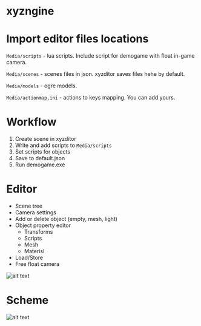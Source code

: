 # xyzngine

# Import editor files locations

```Media/scripts``` - lua scripts. Include script for demogame with float in-game camera.

```Media/scenеs``` - scenes files in json. xyzditor saves files hehe by default.

```Media/models``` - ogre models.

```Media/actionmap.ini``` - actions to keys mapping. You can add yours.

# Workflow
1. Create scene in xyzditor
2. Write and add scripts to ```Media/scripts```
3. Set scripts for objects
4. Save to default.json
5. Run demogame.exe

# Editor
* Scene tree
* Camera settings
* Add or delete object (empty, mesh, light)
* Object property editor
  * Transforms
  * Scripts
  * Mesh
  * Materisl
* Load/Store
* Free float camera


![alt text](resources/editor.jpg)

# Scheme

![alt text](resources/scheme.jpg)
